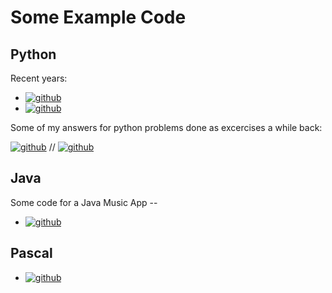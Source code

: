 # Some Example Code

## Python

Recent years:
- [![github](https://img.shields.io/badge/Python2024-darkgreen)](https://github.com/Hadron-JLeo/java_projects/)
- [![github](https://img.shields.io/badge/Python2023-darkgreen)](https://github.com/Hadron-JLeo/java_projects/)


Some of my answers for python problems done as excercises a while back:

[![github](https://img.shields.io/badge/Online%20Excercises-8A2BE2)](https://github.com/Hadron-JLeo/hackerrank/tree/main) // [![github](https://img.shields.io/badge/Reusable_Old_Python-8A2BE2)](https://github.com/Hadron-JLeo/python_examples/tree/main)

## Java

Some code for a Java Music App -- 
- [![github](https://img.shields.io/badge/Java_App_Development-blue)](https://github.com/Hadron-JLeo/java_projects/)


## Pascal

- [![github](https://img.shields.io/badge/Pascal-red)](https://github.com/Hadron-JLeo/pascal/blob/main/liste_mit_worten.pas)
